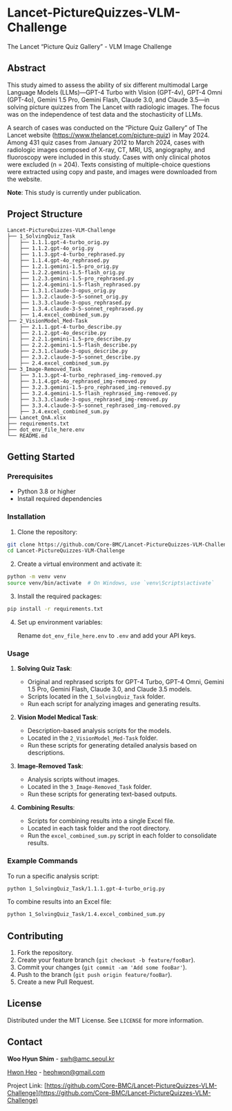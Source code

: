 # Lancet-PictureQuizzes-VLM-Challenge
The Lancet  “Picture Quiz Gallery” - VLM Image Challenge


## Abstract

This study aimed to assess the ability of six different multimodal Large Language Models (LLMs)—GPT-4 Turbo with Vision (GPT-4v), GPT-4 Omni (GPT-4o), Gemini 1.5 Pro, Gemini Flash, Claude 3.0, and Claude 3.5—in solving picture quizzes from The Lancet with radiologic images. The focus was on the independence of test data and the stochasticity of LLMs.

A search of cases was conducted on the “Picture Quiz Gallery” of The Lancet website (https://www.thelancet.com/picture-quiz) in May 2024. Among 431 quiz cases from January 2012 to March 2024, cases with radiologic images composed of X-ray, CT, MRI, US, angiography, and fluoroscopy were included in this study. Cases with only clinical photos were excluded (n = 204). Texts consisting of multiple-choice questions were extracted using copy and paste, and images were downloaded from the website.

**Note**: This study is currently under publication.

## Project Structure

```
Lancet-PictureQuizzes-VLM-Challenge
├── 1_SolvingQuiz_Task
│   ├── 1.1.1.gpt-4-turbo_orig.py
│   ├── 1.1.2.gpt-4o_orig.py
│   ├── 1.1.3.gpt-4-turbo_rephrased.py
│   ├── 1.1.4.gpt-4o_rephrased.py
│   ├── 1.2.1.gemini-1.5-pro_orig.py
│   ├── 1.2.2.gemini-1.5-flash_orig.py
│   ├── 1.2.3.gemini-1.5-pro_rephrased.py
│   ├── 1.2.4.gemini-1.5-flash_rephrased.py
│   ├── 1.3.1.claude-3-opus_orig.py
│   ├── 1.3.2.claude-3-5-sonnet_orig.py
│   ├── 1.3.3.claude-3-opus_rephrased.py
│   ├── 1.3.4.claude-3-5-sonnet_rephrased.py
│   ├── 1.4.excel_combined_sum.py
├── 2_VisionModel_Med-Task
│   ├── 2.1.1.gpt-4-turbo_describe.py
│   ├── 2.1.2.gpt-4o_describe.py
│   ├── 2.2.1.gemini-1.5-pro_describe.py
│   ├── 2.2.2.gemini-1.5-flash_describe.py
│   ├── 2.3.1.claude-3-opus_describe.py
│   ├── 2.3.2.claude-3-5-sonnet_describe.py
│   ├── 2.4.excel_combined_sum.py
├── 3_Image-Removed_Task
│   ├── 3.1.3.gpt-4-turbo_rephrased_img-removed.py
│   ├── 3.1.4.gpt-4o_rephrased_img-removed.py
│   ├── 3.2.3.gemini-1.5-pro_rephrased_img-removed.py
│   ├── 3.2.4.gemini-1.5-flash_rephrased_img-removed.py
│   ├── 3.3.3.claude-3-opus_rephrased_img-removed.py
│   ├── 3.3.4.claude-3-5-sonnet_rephrased_img-removed.py
│   ├── 3.4.excel_combined_sum.py
├── Lancet_QnA.xlsx
├── requirements.txt
├── dot_env_file_here.env
└── README.md
```

## Getting Started

### Prerequisites

- Python 3.8 or higher
- Install required dependencies

### Installation

1. Clone the repository:

```bash
git clone https://github.com/Core-BMC/Lancet-PictureQuizzes-VLM-Challenge.git
cd Lancet-PictureQuizzes-VLM-Challenge
```

2. Create a virtual environment and activate it:

```bash
python -m venv venv
source venv/bin/activate  # On Windows, use `venv\Scripts\activate`
```

3. Install the required packages:

```bash
pip install -r requirements.txt
```

4. Set up environment variables:

   Rename `dot_env_file_here.env` to `.env` and add your API keys.

### Usage

1. **Solving Quiz Task**:
   - Original and rephrased scripts for GPT-4 Turbo, GPT-4 Omni, Gemini 1.5 Pro, Gemini Flash, Claude 3.0, and Claude 3.5 models.
   - Scripts located in the `1_SolvingQuiz_Task` folder.
   - Run each script for analyzing images and generating results.

2. **Vision Model Medical Task**:
   - Description-based analysis scripts for the models.
   - Located in the `2_VisionModel_Med-Task` folder.
   - Run these scripts for generating detailed analysis based on descriptions.

3. **Image-Removed Task**:
   - Analysis scripts without images.
   - Located in the `3_Image-Removed_Task` folder.
   - Run these scripts for generating text-based outputs.

4. **Combining Results**:
   - Scripts for combining results into a single Excel file.
   - Located in each task folder and the root directory.
   - Run the `excel_combined_sum.py` script in each folder to consolidate results.

### Example Commands

To run a specific analysis script:

```bash
python 1_SolvingQuiz_Task/1.1.1.gpt-4-turbo_orig.py
```

To combine results into an Excel file:

```bash
python 1_SolvingQuiz_Task/1.4.excel_combined_sum.py
```

## Contributing

1. Fork the repository.
2. Create your feature branch (`git checkout -b feature/fooBar`).
3. Commit your changes (`git commit -am 'Add some fooBar'`).
4. Push to the branch (`git push origin feature/fooBar`).
5. Create a new Pull Request.

## License

Distributed under the MIT License. See `LICENSE` for more information.

## Contact

**Woo Hyun Shim** - [swh@amc.seoul.kr](mailto:swh@amc.seoul.kr)

[Hwon Heo](https://github.com/hwonheo) - [heohwon@gmail.com](mailto:heohwon@gmail.com)

Project Link: [https://github.com/Core-BMC/Lancet-PictureQuizzes-VLM-Challenge](https://github.com/Core-BMC/Lancet-PictureQuizzes-VLM-Challenge)
